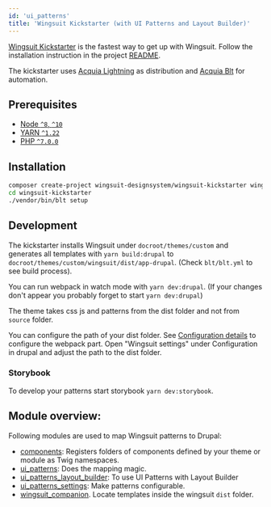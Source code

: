 ```yaml
---
id: 'ui_patterns'
title: 'Wingsuit Kickstarter (with UI Patterns and Layout Builder)'
---
```


[Wingsuit Kickstarter](https://github.com/wingsuit-designsystem/wingsuit_kickstarter) is the fastest way to get up with Wingsuit. 
Follow the installation instruction in the project [README](https://github.com/wingsuit-designsystem/wingsuit_kickstarter). 

The kickstarter uses [Acquia Lightning](https://github.com/acquia/lightning) as distribution and [Acquia Blt](https://github.com/acquia/blt) for automation. 

## Prerequisites

- [Node `^8`, `^10`](https://nodejs.org)
- [YARN `^1.22`](https://classic.yarnpkg.com/)
- [PHP `^7.0.0`](https://php.net)

## Installation
```sh
composer create-project wingsuit-designsystem/wingsuit-kickstarter wingsuit-kickstarter --stability dev --no-interaction
cd wingsuit-kickstarter 
./vendor/bin/blt setup
```

## Development
The kickstarter installs Wingsuit under `docroot/themes/custom` and generates all templates with `yarn build:drupal` to
`docroot/themes/custom/wingsuit/dist/app-drupal`. (Check `blt/blt.yml` to see build process). 

You can run webpack in watch mode with `yarn dev:drupal`.
(If your changes don't appear you probably forget to start `yarn dev:drupal`)

The theme takes css js and patterns from the dist folder and not from `source` folder.

You can configure the path of your dist folder. See [Configuration details](../../configurations/details/index.md) to configure the webpack part. Open "Wingsuit settings" under Configuration in drupal and adjust the path to the dist folder.

### Storybook
To develop your patterns start storybook `yarn dev:storybook`.

## Module overview:
Following modules are used to map Wingsuit patterns to Drupal:

* [components](https://www.drupal.org/project/components): Registers folders of components defined by your theme or module as Twig namespaces.
* [ui\_patterns](https://www.drupal.org/project/ui_patterns): Does the mapping magic.
* [ui\_patterns\_layout\_builder](https://www.drupal.org/project/ui_patterns_layout_builder): To use UI Patterns with Layout Builder
* [ui\_patterns_settings](https://www.drupal.org/project/ui_patterns_layout_settings): Make patterns configurable.
* [wingsuit_companion](https://www.drupal.org/project/wingsuit_companion). Locate templates inside the wingsuit `dist` folder.



  